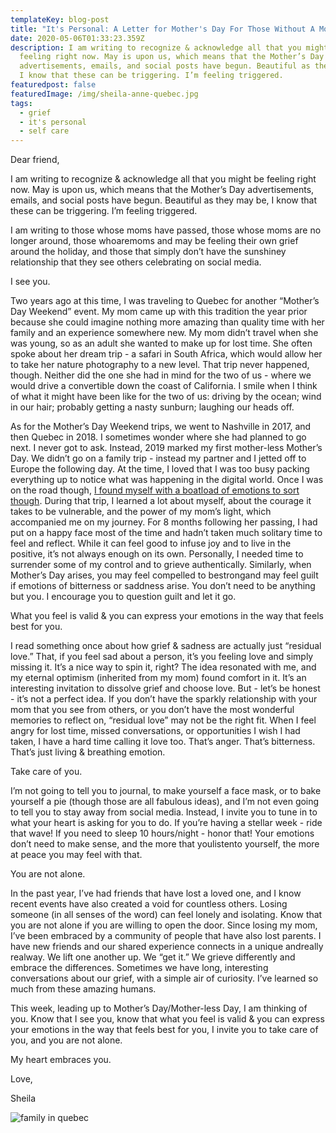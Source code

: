 ```yaml
---
templateKey: blog-post
title: "It's Personal: A Letter for Mother's Day For Those Without A Mom"
date: 2020-05-06T01:33:23.359Z
description: I am writing to recognize & acknowledge all that you might be
  feeling right now. May is upon us, which means that the Mother’s Day
  advertisements, emails, and social posts have begun. Beautiful as they may be,
  I know that these can be triggering. I’m feeling triggered.
featuredpost: false
featuredImage: /img/sheila-anne-quebec.jpg
tags:
  - grief
  - it's personal
  - self care
---
```

Dear friend,

I am writing to recognize & acknowledge all that you might be feeling right now. May is upon us, which means that the Mother’s Day advertisements, emails, and social posts have begun. Beautiful as they may be, I know that these can be triggering. I’m feeling triggered.

I am writing to those whose moms have passed, those whose moms are no longer around, those whoaremoms and may be feeling their own grief around the holiday, and those that simply don’t have the sunshiney relationship that they see others celebrating on social media.

I see you.

Two years ago at this time, I was traveling to Quebec for another “Mother’s Day Weekend” event. My mom came up with this tradition the year prior because she could imagine nothing more amazing than quality time with her family and an experience somewhere new. My mom didn’t travel when she was young, so as an adult she wanted to make up for lost time. She often spoke about her dream trip - a safari in South Africa, which would allow her to take her nature photography to a new level. That trip never happened, though. Neither did the one she had in mind for the two of us - where we would drive a convertible down the coast of California. I smile when I think of what it might have been like for the two of us: driving by the ocean; wind in our hair; probably getting a nasty sunburn; laughing our heads off.

As for the Mother’s Day Weekend trips, we went to Nashville in 2017, and then Quebec in 2018. I sometimes wonder where she had planned to go next. I never got to ask. Instead, 2019 marked my first mother-less Mother’s Day. We didn’t go on a family trip - instead my partner and I jetted off to Europe the following day. At the time, I loved that I was too busy packing everything up to notice what was happening in the digital world. Once I was on the road though, [I found myself with a boatload of emotions to sort though](https://www.sheandjim.com/traveling-through-grief/). During that trip, I learned a lot about myself, about the courage it takes to be vulnerable, and the power of my mom’s light, which accompanied me on my journey. For 8 months following her passing, I had put on a happy face most of the time and hadn’t taken much solitary time to feel and reflect. While it can feel good to infuse joy and to live in the positive, it’s not always enough on its own. Personally, I needed time to surrender some of my control and to grieve authentically. Similarly, when Mother’s Day arises, you may feel compelled to bestrongand may feel guilt if emotions of bitterness or saddness arise. You don’t need to be anything but you. I encourage you to question guilt and let it go.

What you feel is valid & you can express your emotions in the way that feels best for you.

I read something once about how grief & sadness are actually just “residual love.” That, if you feel sad about a person, it’s you feeling love and simply missing it. It’s a nice way to spin it, right? The idea resonated with me, and my eternal optimism (inherited from my mom) found comfort in it. It’s an interesting invitation to dissolve grief and choose love. But - let’s be honest - it’s not a perfect idea. If you don’t have the sparkly relationship with your mom that you see from others, or you don’t have the most wonderful memories to reflect on, “residual love” may not be the right fit. When I feel angry for lost time, missed conversations, or opportunities I wish I had taken, I have a hard time calling it love too. That’s anger. That’s bitterness. That’s just living & breathing emotion.

Take care of you.

I’m not going to tell you to journal, to make yourself a face mask, or to bake yourself a pie (though those are all fabulous ideas), and I’m not even going to tell you to stay away from social media. Instead, I invite you to tune in to what your heart is asking for you to do. If you’re having a stellar week - ride that wave! If you need to sleep 10 hours/night - honor that! Your emotions don’t need to make sense, and the more that youlistento yourself, the more at peace you may feel with that.

You are not alone.

In the past year, I’ve had friends that have lost a loved one, and I know recent events have also created a void for countless others. Losing someone (in all senses of the word) can feel lonely and isolating. Know that you are not alone if you are willing to open the door. Since losing my mom, I’ve been embraced by a community of people that have also lost parents. I have new friends and our shared experience connects in a unique andreally realway. We lift one another up. We “get it.” We grieve differently and embrace the differences. Sometimes we have long, interesting conversations about our grief, with a simple air of curiosity. I’ve learned so much from these amazing humans.

This week, leading up to Mother’s Day/Mother-less Day, I am thinking of you. Know that I see you, know that what you feel is valid & you can express your emotions in the way that feels best for you, I invite you to take care of you,  and you are not alone. 

My heart embraces you.

Love,

Sheila

![family in quebec](/img/sheila-anne-quebec.jpg "Mother's day in Quebec")